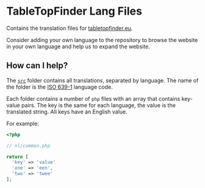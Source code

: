 # TableTopFinder Lang Files
Contains the translation files for [tabletopfinder.eu](https://www.tabletopfinder.eu/).

Consider adding your own language to the repository to browse the website in your own language and help us to expand the website.

## How can I help?
The [`src`](src/) folder contains all translations, separated by language. The name of the folder is the [ISO 639-1](https://en.wikipedia.org/wiki/ISO_639-1) language code.

Each folder contains a number of `php` files with an array that contains key-value pairs. The key is the same for each language, the value is the translated string. All keys have an English value.

For example:

``` php
<?php

// nl/common.php

return [
  'key' => 'value'
  'one' => 'een',
  'two' => 'twee'
];
